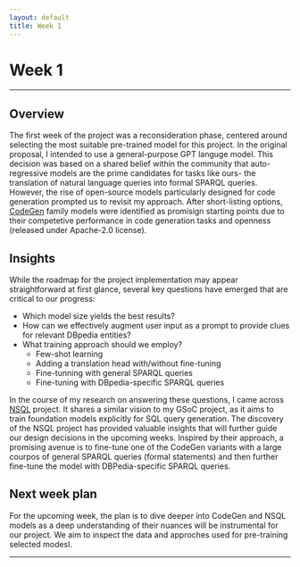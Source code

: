 ```yaml
---
layout: default
title: Week 1
---
```


# Week 1

---

## Overview
The first week of the project was a reconsideration phase, centered around selecting the most suitable pre-trained model for this project. In the original proposal, I intended to use a general-purpose GPT languge model. This decision was based on a shared belief within the community that auto-regressive models are the prime candidates for tasks like ours- the translation of natural language queries into formal SPARQL queries. However, the rise of open-source models particularly designed for code generation prompted us to revisit my approach. After short-listing options, [CodeGen] family models were identified as promisign starting points due to their competetive performance in code generation tasks and openness (released under Apache-2.0 license). 


## Insights
While the roadmap for the project implementation may appear straightforward at first glance, several key questions have emerged that are critical to our progress:
- Which model size yields the best results?
- How can we effectively augment user input as a prompt to provide clues for relevant DBpedia entities?
- What training approach should we employ?
    - Few-shot learning
    - Adding a translation head with/without fine-tuning
    - Fine-tunning with general SPARQL queries
    - Fine-tuning with DBpedia-specific SPARQL queries 

In the course of my research on answering these questions, I came across [NSQL] project. It shares a similar vision to my GSoC project, as it aims to train foundation models explicitly for SQL query generation. The discovery of the NSQL project has provided valuable insights that will further guide our design decisions in the upcoming weeks. Inspired by their approach, a promising avenue is to fine-tune one of the CodeGen variants with a large courpos of general SPARQL queries (formal statements) and then further fine-tune the model with DBPedia-specific SPARQL queries. 




## Next week plan
For the upcoming week, the plan is to dive deeper into CodeGen and NSQL models as a deep understanding of their nuances will be instrumental for our project. We aim to inspect the data and approches used for pre-training selected modesl.

----
[CodeGen]: https://huggingface.co/docs/transformers/model_doc/codegen
[NSQL]: https://www.numbersstation.ai/post/introducing-nsql-open-source-sql-copilot-foundation-models

